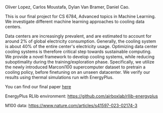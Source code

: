 Oliver Lopez, Carlos Moustafa, Dylan Van Bramer, Daniel Cao.

This is our final project for CS 6784, Advanced topics in Machine Learning. We investigate different machine learning approaches to cooling data centers. 

Data centers are increasingly prevalent, and are estimated to account for around 2% of global electricity consumption. Generally, the cooling system is about 40% of the entire center's electricity usage.
Optimizing data center cooling systems is therefore critical step towards sustainable computing. We provide a novel framework to develop cooling systems, while reducing suboptimality during the training/exploration phase. 
Specifically, we utilize the newly introduced Marconi100 supercomputer dataset to pretrain a cooling policy, before finetuning on an unseen datacenter. We verify our results using thermal simulations run with EnergyPlus.

You can find our final paper [here](paper.pdf)





EnergyPlus RLlib environment: https://github.com/airboxlab/rllib-energyplus

M100 data: https://www.nature.com/articles/s41597-023-02174-3
